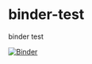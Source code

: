 # binder-test
binder test

[![Binder](https://mybinder.org/badge_logo.svg)](https://mybinder.org/v2/gh/amirwesthoff/binder-test/main?labpath=test.ipynb)
